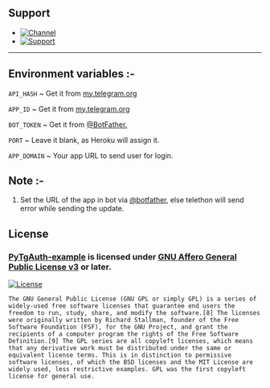 
## Support 
- [![Channel](https://img.shields.io/badge/Telegram-Channel-green?style=for-the-badge&logo=telegram)](https://t.me/J_projects)
- [![Support](https://img.shields.io/badge/Telegram-Group-green?style=for-the-badge&logo=telegram)](https://t.me/J_projects_chat)

---
## Environment variables :- 


`API_HASH` ~ Get it from [my.telegram.org](https://my.telegram.org/auth)

`APP_ID` ~ Get it from [my.telegram.org](https://my.telegram.org/auth)

`BOT_TOKEN` ~ Get it from [@BotFather.](https://t.me/botfather)

`PORT` ~ Leave it blank, as Heroku will assign it.

`APP_DOMAIN` ~ Your app URL to send user for login.


## Note :-

1. Set the URL of the app in bot via [@botfather](https://t.me/botfather), else telethon will send error while sending the update.



## License 
### [PyTgAuth-example](https://github.com/jainamoswal/PyTgAuth-example) is licensed under [GNU Affero General Public License v3](https://www.gnu.org/) or later.

[![License](https://www.gnu.org/graphics/gplv3-or-later.png)](LICENSE)

`The GNU General Public License (GNU GPL or simply GPL) is a series of widely-used free software licenses that guarantee end users the freedom to run, study, share, and modify the software.[8] The licenses were originally written by Richard Stallman, founder of the Free Software Foundation (FSF), for the GNU Project, and grant the recipients of a computer program the rights of the Free Software Definition.[9] The GPL series are all copyleft licenses, which means that any derivative work must be distributed under the same or equivalent license terms. This is in distinction to permissive software licenses, of which the BSD licenses and the MIT License are widely used, less restrictive examples. GPL was the first copyleft license for general use.`

